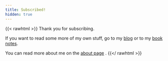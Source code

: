 ```yaml
---
title: Subscribed!
hidden: true
---
```

{{< rawhtml >}}
<span class="large">Thank you for subscribing.

If you want to read some more of my own stuff, go to my <a style="display: inline !important;" href="/blog">blog</a> or to my <a style="display: inline !important;" href="/books">book notes</a>.

You can read more about me on the <a style="display: inline !important;" href="/">about page</a> .
</span>
{{</ rawhtml >}}


